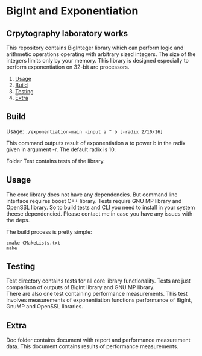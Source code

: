 # BigInt and Exponentiation
## Crpytography laboratory works

This repository contains BigInteger library which can perform logic and arithmetic operations operating with arbitrary sized integers. The size of the integers limits only by your memory. This library is designed especially to perform exponentiation on 32-bit arc processors. 

1. [Usage](#Usage)
2. [Build](#Build)
3. [Testing](#Testing)
4. [Extra](#Extra)

## Build 

Usage:
`./exponentiation-main -input a ^ b [-radix 2/10/16]`

This command outputs result of exponentiation a to power b in the radix given in 
argument -r. The default radix is 10.

Folder Test contains tests of the library. 

## Usage

The core library does not have any dependencies. But command line interface requires 
boost C++ library. Tests require GNU MP library and OpenSSL library. So to build tests and CLI you need to install in your system theese dependencied. Please contact me in case you have any issues with the deps.

The build process is pretty simple:

`cmake CMakeLists.txt `  
`make`

## Testing

Test directory contains tests for all core library functionality. Tests are just comparison of outputs of BigInt library and GNU MP library.  
There are also one test containing performance measurements. This test involves measurements of exponentiation functions performance of BigInt, GnuMP and OpenSSL libraries.

## Extra 

Doc folder contains document with report and performance measurement data. This document contains results of performance measurements.